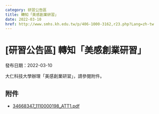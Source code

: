 ```yaml
---
category: 研習公告區
title: 轉知「美感創業研習」
date: 2022-03-10
href: http://www.smhs.kh.edu.tw/p/406-1000-3162,r23.php?Lang=zh-tw
---
```


# [研習公告區] 轉知「美感創業研習」

發布日期：2022-03-10

大仁科技大學辦理「美感創業研習」，請參閱附件。

## 附件

- [34668347_1110000198_ATT1.pdf](https://www.smhs.kh.edu.tw/var/file/0/1000/attach/58/pta_2935_2579064_02675.pdf)
